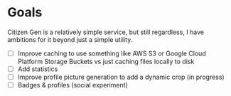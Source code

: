 # Goals

Citizen Gen is a relatively simple service, but still regardless, I have ambitions for it beyond just a simple utility.


- [ ] Improve caching to use something like AWS S3 or Google Cloud Platform Storage Buckets vs just caching files locally to disk
- [ ] Add statistics 
- [ ] Improve profile picture generation to add a dynamic crop (in progress)
- [ ] Badges & profiles (social experiment)
